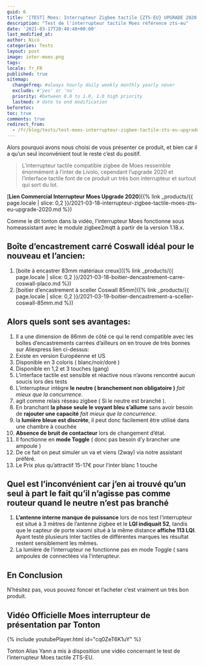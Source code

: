 ```yaml
---
guid: 6
title: '[TEST] Moes: Interrupteur Zigbee tactile {ZTS-EU} UPGRADE 2020'
description: "Test de l'interrupteur tactile Moes référence zts-eu"
date: '2021-03-17T20:40:48+00:00'
last_modified_at:
author: Nico
categories: Tests
layout: post
image: inter-moes.png
tags:
locale: fr_FR
published: true
sitemap:
  changefreq: #always hourly daily weekly monthly yearly never
  exclude: #'yes' or 'no'
  priority: #between 0.0 to 1.0, 1.0 high priority
  lastmod: # date to end modification
beforetoc:
toc: true
comments: true
redirect_from:
  - /fr/blog/tests/test-moes-interrupteur-zigbee-tactile-zts-eu-upgrade-2020/
---
```

Alors pourquoi avons nous choisi de vous présenter ce produit, et bien car il a qu’un seul inconvénient tout le reste c’est du positif.

> L’interrupteur tactile compatible zigbee de Moes ressemble énormément à l’inter de Livolo, cependant l’upgrade 2020 et l’interface tactile font de ce produit un très bon interrupteur et surtout qui sort du lot.

[**Lien Commercial Interrupteur Moes Upgrade 2020**]({% link _products/{{ page.locale | slice: 0,2 }}/2021-03-18-interrupteur-zigbee-tactile-moes-zts-eu-upgrade-2020.md %})

Comme le dit tonton dans la vidéo, l’interrupteur Moes fonctionne sous homeassistant avec le module zigbee2mqtt à partir de la version 1.18.x.

## Boîte d’encastrement carré Coswall idéal pour le nouveau et l’ancien:

1. [boite à encastrer 83mm matériaux creux]({% link _products/{{ page.locale | slice: 0,2 }}/2021-03-18-boitier-dencastrement-carre-coswall-placo.md %})
2. [boitier d’encastrement à sceller Coswall 85mm]({% link _products/{{ page.locale | slice: 0,2 }}/2021-03-19-boitier-dencastrement-a-sceller-coswall-85mm.md %})

## Alors quels sont ses avantages:

1. Il a une dimension de 86mm de côté ce qui le rend compatible avec les boîtes d’encastrements carrées d’ailleurs on en trouve de très bonnes sur Aliexpress lien ci-dessus:
2. Existe en version Européenne et US
3. Disponible en 3 coloris ( blanc/noir/doré )
4. Disponible en 1,2 et 3 touches (gang)
5. L’interface tactile est sensible et réactive nous n’avons rencontré aucun soucis lors des tests
6. L’interrupteur intègre **le neutre ( branchement non obligatoire )** <span class="has-inline-color has-vivid-red-color">*fait mieux que la concurrence*.</span>
7. agit comme relais réseau zigbee ( Si le neutre est branché ).
8. En branchant **la phase seule le voyant bleu s’allume** sans avoir besoin de **rajouter une capacité** <span class="has-inline-color has-vivid-red-color">*fait mieux que la concurrence*.</span>
9. la **lumière bleue est discrète**, il peut donc facilement être utilisé dans une chambre à couchée
10. **Absence de bruit de contacteur** lors de changement d’état.
11. Il fonctionne en **mode Toggle** ( donc pas besoin d’y brancher une ampoule )
12. De ce fait on peut simuler un va et viens (2way) via notre assistant préféré.
13. Le Prix plus qu’attractif 15-17€ pour l’inter blanc 1 touche

## Quel est l’inconvénient car j’en ai trouvé qu’un seul à part le fait qu’il n’agisse pas comme routeur quand le neutre n’est pas branché

1. **L’antenne interne manque de puissance** lors de nos test l’interrupteur est situé à 3 mètres de l’antenne zigbee et le **LQI indiquait 52**, tandis que le capteur de porte xiaomi situé à la même distance **affiche 113 LQI**. Ayant testé plusieurs inter tactiles de différentes marques les résultat restent sensiblement les mêmes.
2. La lumière de l’interrupteur ne fonctionne pas en mode Toggle ( sans ampoules de connectées via l’interupteur.

## En Conclusion

N’hésitez pas, vous pouvez foncer et l’acheter c’est vraiment un très bon produit.

## Vidéo Officielle Moes interrupteur de présentation par Tonton

{% include youtubePlayer.html id="cq0ZeT6K1uY" %}

Tonton Alias Yann a mis à disposition une vidéo concernant le test de l’interrupteur Moes tactile ZTS-EU.
